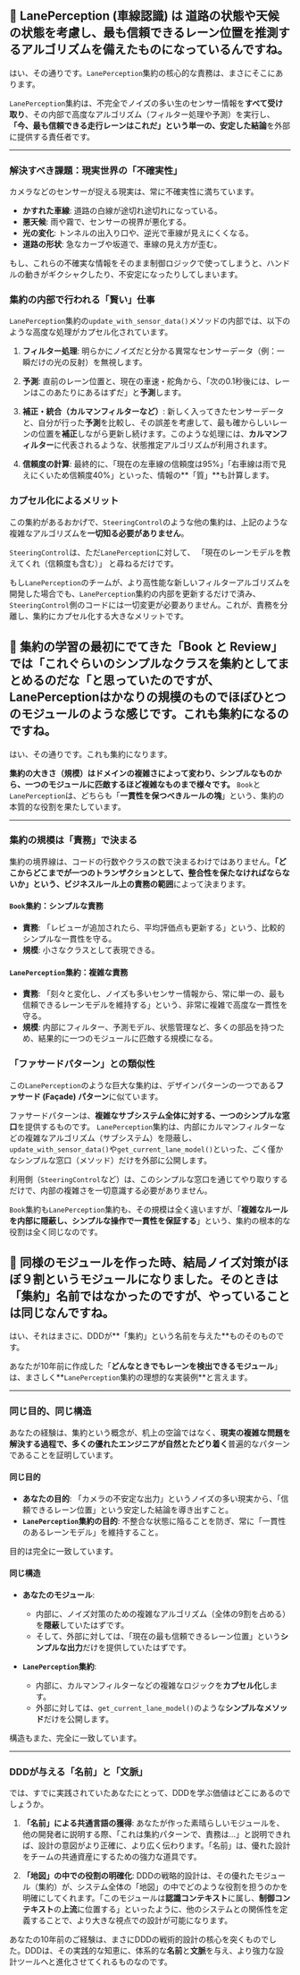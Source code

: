 ## 🤔 LanePerception (車線認識) は 道路の状態や天候の状態を考慮し、最も信頼できるレーン位置を推測するアルゴリズムを備えたものになっているんですね。

はい、その通りです。`LanePerception`集約の核心的な責務は、まさにそこにあります。

`LanePerception`集約は、不完全でノイズの多い生のセンサー情報を**すべて受け取り**、その内部で高度なアルゴリズム（フィルター処理や予測）を実行し、**「今、最も信頼できる走行レーンはこれだ」という単一の、安定した結論**を外部に提供する責任者です。

***
### 解決すべき課題：現実世界の「不確実性」

カメラなどのセンサーが捉える現実は、常に不確実性に満ちています。

* **かすれた車線**: 道路の白線が途切れ途切れになっている。
* **悪天候**: 雨や霧で、センサーの視界が悪化する。
* **光の変化**: トンネルの出入り口や、逆光で車線が見えにくくなる。
* **道路の形状**: 急なカーブや坂道で、車線の見え方が歪む。

もし、これらの不確実な情報をそのまま制御ロジックで使ってしまうと、ハンドルの動きがギクシャクしたり、不安定になったりしてしまいます。

### 集約の内部で行われる「賢い」仕事

`LanePerception`集約の`update_with_sensor_data()`メソッドの内部では、以下のような高度な処理がカプセル化されています。



1.  **フィルター処理**:
    明らかにノイズだと分かる異常なセンサーデータ（例：一瞬だけの光の反射）を無視します。

2.  **予測**:
    直前のレーン位置と、現在の車速・舵角から、「次の0.1秒後には、レーンはこのあたりにあるはずだ」と**予測**します。

3.  **補正・統合（カルマンフィルターなど）**:
    新しく入ってきたセンサーデータと、自分が行った**予測**を比較し、その誤差を考慮して、最も確からしいレーンの位置を**補正**しながら更新し続けます。このような処理には、**カルマンフィルター**に代表されるような、状態推定アルゴリズムが利用されます。

4.  **信頼度の計算**:
    最終的に、「現在の左車線の信頼度は95%」「右車線は雨で見えにくいため信頼度40%」といった、情報の**「質」**も計算します。

### カプセル化によるメリット

この集約があるおかげで、`SteeringControl`のような他の集約は、上記のような複雑なアルゴリズムを**一切知る必要がありません**。

`SteeringControl`は、ただ`LanePerception`に対して、
「現在のレーンモデルを教えてくれ（信頼度も含む）」
と尋ねるだけです。

もし`LanePerception`のチームが、より高性能な新しいフィルターアルゴリズムを開発した場合でも、`LanePerception`集約の内部を更新するだけで済み、`SteeringControl`側のコードには一切変更が必要ありません。これが、責務を分離し、集約にカプセル化する大きなメリットです。

## 🤔 集約の学習の最初にでてきた「Book と Review」では「これぐらいのシンプルなクラスを集約としてまとめるのだな「と思っていたのですが、LanePerceptionはかなりの規模のものでほぼひとつのモジュールのような感じです。これも集約になるのですね。

はい、その通りです。これも集約になります。

**集約の大きさ（規模）はドメインの複雑さによって変わり、シンプルなものから、一つのモジュールに匹敵するほど複雑なものまで様々です。** `Book`と`LanePerception`は、どちらも「**一貫性を保つべきルールの塊**」という、集約の本質的な役割を果たしています。

***
### 集約の規模は「責務」で決まる

集約の境界線は、コードの行数やクラスの数で決まるわけではありません。**「どこからどこまでが一つのトランザクションとして、整合性を保たなければならないか」**という、ビジネスルール上の**責務の範囲**によって決まります。



#### `Book`集約：シンプルな責務

* **責務**: 「レビューが追加されたら、平均評価点も更新する」という、比較的シンプルな一貫性を守る。
* **規模**: 小さなクラスとして表現できる。

#### `LanePerception`集約：複雑な責務

* **責務**: 「刻々と変化し、ノイズも多いセンサー情報から、常に単一の、最も信頼できるレーンモデルを維持する」という、非常に複雑で高度な一貫性を守る。
* **規模**: 内部にフィルター、予測モデル、状態管理など、多くの部品を持つため、結果的に一つのモジュールに匹敵する規模になる。

### 「ファサードパターン」との類似性

この`LanePerception`のような巨大な集約は、デザインパターンの一つである**ファサード (Façade) パターン**に似ています。

ファサードパターンは、**複雑なサブシステム全体に対する、一つのシンプルな窓口**を提供するものです。
`LanePerception`集約は、内部にカルマンフィルターなどの複雑なアルゴリズム（サブシステム）を隠蔽し、`update_with_sensor_data()`や`get_current_lane_model()`といった、ごく僅かなシンプルな窓口（メソッド）だけを外部に公開します。


利用側（`SteeringControl`など）は、このシンプルな窓口を通じてやり取りするだけで、内部の複雑さを一切意識する必要がありません。

`Book`集約も`LanePerception`集約も、その規模は全く違いますが、「**複雑なルールを内部に隠蔽し、シンプルな操作で一貫性を保証する**」という、集約の根本的な役割は全く同じなのです。

## 🤔 同様のモジュールを作った時、結局ノイズ対策がほぼ９割というモジュールになりました。そのときは「集約」名前ではなかったのですが、やっていることは同じなんですね。

はい、それはまさに、DDDが**「集約」という名前を与えた**ものそのものです。

あなたが10年前に作成した「**どんなときでもレーンを検出できるモジュール**」は、まさしく**`LanePerception`集約の理想的な実装例**と言えます。

***
### 同じ目的、同じ構造

あなたの経験は、集約という概念が、机上の空論ではなく、**現実の複雑な問題を解決する過程で、多くの優れたエンジニアが自然とたどり着く**普遍的なパターンであることを証明しています。

#### 同じ目的
* **あなたの目的**: 「カメラの不安定な出力」というノイズの多い現実から、「信頼できるレーン位置」という安定した結論を導き出すこと。
* **`LanePerception`集約の目的**: 不整合な状態に陥ることを防ぎ、常に「一貫性のあるレーンモデル」を維持すること。

目的は完全に一致しています。

#### 同じ構造
* **あなたのモジュール**:
    * 内部に、ノイズ対策のための複雑なアルゴリズム（全体の9割を占める）を**隠蔽**していたはずです。
    * そして、外部に対しては、「現在の最も信頼できるレーン位置」という**シンプルな出力**だけを提供していたはずです。

* **`LanePerception`集約**:
    * 内部に、カルマンフィルターなどの複雑なロジックを**カプセル化**します。
    * 外部に対しては、`get_current_lane_model()`のような**シンプルなメソッド**だけを公開します。

構造もまた、完全に一致しています。

---
### DDDが与える「名前」と「文脈」

では、すでに実践されていたあなたにとって、DDDを学ぶ価値はどこにあるのでしょうか。

1.  **「名前」による共通言語の獲得**:
    あなたが作った素晴らしいモジュールを、他の開発者に説明する際、「これは集約パターンで、責務は…」と説明できれば、設計の意図がより正確に、より広く伝わります。「名前」は、優れた設計をチームの共通資産にするための強力な道具です。

2.  **「地図」の中での役割の明確化**:
    DDDの戦略的設計は、その優れたモジュール（集約）が、システム全体の「地図」の中でどのような役割を担うのかを明確にしてくれます。「このモジュールは**認識コンテキスト**に属し、**制御コンテキスト**の**上流**に位置する」といったように、他のシステムとの関係性を定義することで、より大きな視点での設計が可能になります。

あなたの10年前のご経験は、まさにDDDの戦術的設計の核心を突くものでした。DDDは、その実践的な知恵に、体系的な**名前**と**文脈**を与え、より強力な設計ツールへと進化させてくれるものなのです。